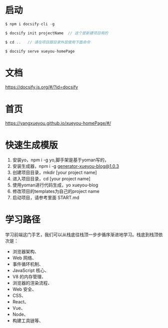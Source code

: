 # 启动

``` javascript
$ npm i docsify-cli -g

$ docsify init projectName  // 这个是新建项目用的

$ cd ..   // 请在项目跟目录外层使用下面命令

$ docsify serve xueyou-homePage
```

# 文档

https://docsify.js.org/#/?id=docsify


# 首页

https://yangxueyou.github.io/xueyou-homePage/#/


# 快速生成模版

1. 安装yo，npm i -g yo,脚手架是基于yoman写的，
2. 安装生成器，npm i -g generator-xueyou-blog@1.0.3
3. 创建项目目录，mkdir [your project name]
4. 进入项目目录，cd [your project name]
5. 使用yoman进行代码生成，yo xueyou-blog
6. 修改项目的templates为自己的project name
7. 启动项目，请参考里面 START.md


# 学习路径

学习前端这门手艺，我们可以从栈底往栈顶一步步循序渐进地学习。栈底到栈顶依次是：


- 浏览器架构、
- Web 网络、
- 事件循环机制、
- JavaScript 核心、
- V8 的内存管理、
- 浏览器的渲染流程、
- Web 安全、
- CSS、
- React、
- Vue、
- Node、
- 构建工具链等、